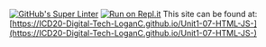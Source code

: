 [![GitHub's Super Linter](https://github.com/ICD20-Digital-Tech-LoganC/Unit1-07-HTML-JS-/workflows/GitHub's%20Super%20Linter/badge.svg)](https://github.com/ICD20-Digital-Tech-LoganC/Unit1-07-HTML-JS-/actions)
[![Run on Repl.it](https://repl.it/badge/github/ICD20-Digital-Tech-LoganC/Unit1-07-HTML-JS-)](https://repl.it/github/ICD20-Digital-Tech-LoganC/Unit1-07-HTML-JS-)
This site can be found at: [https://ICD20-Digital-Tech-LoganC.github.io/Unit1-07-HTML-JS-](https://ICD20-Digital-Tech-LoganC.github.io/Unit1-07-HTML-JS-)